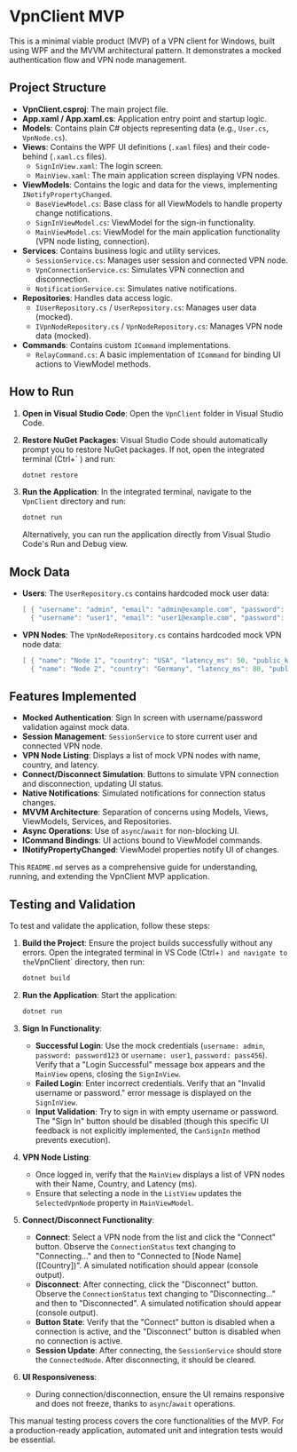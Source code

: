 # VpnClient MVP

This is a minimal viable product (MVP) of a VPN client for Windows, built using WPF and the MVVM architectural pattern. It demonstrates a mocked authentication flow and VPN node management.

## Project Structure

- **VpnClient.csproj**: The main project file.
- **App.xaml / App.xaml.cs**: Application entry point and startup logic.
- **Models**: Contains plain C# objects representing data (e.g., `User.cs`, `VpnNode.cs`).
- **Views**: Contains the WPF UI definitions (`.xaml` files) and their code-behind (`.xaml.cs` files).
  - `SignInView.xaml`: The login screen.
  - `MainView.xaml`: The main application screen displaying VPN nodes.
- **ViewModels**: Contains the logic and data for the views, implementing `INotifyPropertyChanged`.
  - `BaseViewModel.cs`: Base class for all ViewModels to handle property change notifications.
  - `SignInViewModel.cs`: ViewModel for the sign-in functionality.
  - `MainViewModel.cs`: ViewModel for the main application functionality (VPN node listing, connection).
- **Services**: Contains business logic and utility services.
  - `SessionService.cs`: Manages user session and connected VPN node.
  - `VpnConnectionService.cs`: Simulates VPN connection and disconnection.
  - `NotificationService.cs`: Simulates native notifications.
- **Repositories**: Handles data access logic.
  - `IUserRepository.cs` / `UserRepository.cs`: Manages user data (mocked).
  - `IVpnNodeRepository.cs` / `VpnNodeRepository.cs`: Manages VPN node data (mocked).
- **Commands**: Contains custom `ICommand` implementations.
  - `RelayCommand.cs`: A basic implementation of `ICommand` for binding UI actions to ViewModel methods.

## How to Run

1.  **Open in Visual Studio Code**: Open the `VpnClient` folder in Visual Studio Code.
2.  **Restore NuGet Packages**: Visual Studio Code should automatically prompt you to restore NuGet packages. If not, open the integrated terminal (Ctrl+` ) and run:
    ```bash
    dotnet restore
    ```
3.  **Run the Application**: In the integrated terminal, navigate to the `VpnClient` directory and run:
    ```bash
    dotnet run
    ```

    Alternatively, you can run the application directly from Visual Studio Code's Run and Debug view.

## Mock Data

-   **Users**: The `UserRepository.cs` contains hardcoded mock user data:
    ```csharp
    [ { "username": "admin", "email": "admin@example.com", "password": "password123" },
      { "username": "user1", "email": "user1@example.com", "password": "pass456" } ]
    ```
-   **VPN Nodes**: The `VpnNodeRepository.cs` contains hardcoded mock VPN node data:
    ```csharp
    [ { "name": "Node 1", "country": "USA", "latency_ms": 50, "public_key": "ABC123", "endpoint_ip": "192.168.1.1" },
      { "name": "Node 2", "country": "Germany", "latency_ms": 80, "public_key": "DEF456", "endpoint_ip": "192.168.2.1" } ]
    ```

## Features Implemented

-   **Mocked Authentication**: Sign In screen with username/password validation against mock data.
-   **Session Management**: `SessionService` to store current user and connected VPN node.
-   **VPN Node Listing**: Displays a list of mock VPN nodes with name, country, and latency.
-   **Connect/Disconnect Simulation**: Buttons to simulate VPN connection and disconnection, updating UI status.
-   **Native Notifications**: Simulated notifications for connection status changes.
-   **MVVM Architecture**: Separation of concerns using Models, Views, ViewModels, Services, and Repositories.
-   **Async Operations**: Use of `async`/`await` for non-blocking UI.
-   **ICommand Bindings**: UI actions bound to ViewModel commands.
-   **INotifyPropertyChanged**: ViewModel properties notify UI of changes.


This `README.md` serves as a comprehensive guide for understanding, running, and extending the VpnClient MVP application.



## Testing and Validation

To test and validate the application, follow these steps:

1.  **Build the Project**: Ensure the project builds successfully without any errors. Open the integrated terminal in VS Code (Ctrl+` ) and navigate to the `VpnClient` directory, then run:
    ```bash
    dotnet build
    ```

2.  **Run the Application**: Start the application:
    ```bash
    dotnet run
    ```

3.  **Sign In Functionality**: 
    -   **Successful Login**: Use the mock credentials (`username: admin`, `password: password123` or `username: user1`, `password: pass456`). Verify that a "Login Successful" message box appears and the `MainView` opens, closing the `SignInView`.
    -   **Failed Login**: Enter incorrect credentials. Verify that an "Invalid username or password." error message is displayed on the `SignInView`.
    -   **Input Validation**: Try to sign in with empty username or password. The "Sign In" button should be disabled (though this specific UI feedback is not explicitly implemented, the `CanSignIn` method prevents execution).

4.  **VPN Node Listing**: 
    -   Once logged in, verify that the `MainView` displays a list of VPN nodes with their Name, Country, and Latency (ms).
    -   Ensure that selecting a node in the `ListView` updates the `SelectedVpnNode` property in `MainViewModel`.

5.  **Connect/Disconnect Functionality**: 
    -   **Connect**: Select a VPN node from the list and click the "Connect" button. Observe the `ConnectionStatus` text changing to "Connecting..." and then to "Connected to [Node Name] ([Country])". A simulated notification should appear (console output).
    -   **Disconnect**: After connecting, click the "Disconnect" button. Observe the `ConnectionStatus` text changing to "Disconnecting..." and then to "Disconnected". A simulated notification should appear (console output).
    -   **Button State**: Verify that the "Connect" button is disabled when a connection is active, and the "Disconnect" button is disabled when no connection is active.
    -   **Session Update**: After connecting, the `SessionService` should store the `ConnectedNode`. After disconnecting, it should be cleared.

6.  **UI Responsiveness**: 
    -   During connection/disconnection, ensure the UI remains responsive and does not freeze, thanks to `async`/`await` operations.

This manual testing process covers the core functionalities of the MVP. For a production-ready application, automated unit and integration tests would be essential.

